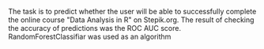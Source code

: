 The task is to predict whether the user will be able to successfully complete the online course "Data Analysis in R" on Stepik.org. 
The result of checking the accuracy of predictions was the ROC AUC score. 
RandomForestClassifiar was used as an algorithm
